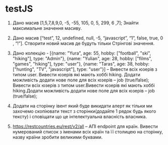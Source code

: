 # testJS
>
1.	Дано масив [1,5,7,8,9,0, -5, -55, 105, 0, 5, 299, 6 ,7]; Знайти максимальне значення масиву.
>
2.	Дано масив [“test”, 12, undefined, null, -5, “javascript”, “1”, false, true, 0 , “!”]. Створити новий масив де будуть тільки Стрінгові значення.
>
3.	Дано колекцію - [{name: "Yura", age: 55, hobby: ["football", "ski", "hiking"], type: "Admin"}, {name: "Yulian", age: 28, hobby: ["films", "games", "hiking"], type: "user"}, {name: "Taras", age: 38, hobby: ["hunting", "TV", "javascript"], type: "user"}] – Вивести всіх юзерів з типом user. Вивести юзерів які мають хоббі hiking. Додати можливість додати нове поле для всіх юзерів – job (true/false);
Вивести всіх юзерів з типом user.Вивести юзерів які мають хоббі hiking.Додати можливість додати нове поле для всіх юзерів – job (true/false);
>
4.	Додати на сторінку івент який буде викидати алерт як тільки ми захочемо скопіювати текст з сторінки(додайте 1 рядок будь якого тексту) і сповіщати що це інтелектуальна власність власника.
>
5.	https://restcountries.eu/rest/v2/all – АПІ endpoint для країн. Вивести нумерований список з іменами всіх країн та її столицею на сторінку, назву країни зробити великими буквами.
>

